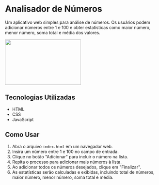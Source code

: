 # Analisador de Números

Um aplicativo web simples para análise de números. Os usuários podem adicionar números entre 1 e 100 e obter estatísticas como maior número, menor número, soma total e média dos valores.

<div>
  <img align="center" height="150" width="250" src="https://cdn.discordapp.com/attachments/856361599312592936/1144182453506953306/Design_sem_nome.gif"
</div>

## Tecnologias Utilizadas

- HTML
- CSS
- JavaScript

## Como Usar

1. Abra o arquivo `index.html` em um navegador web.
2. Insira um número entre 1 e 100 no campo de entrada.
3. Clique no botão "Adicionar" para incluir o número na lista.
4. Repita o processo para adicionar mais números à lista.
5. Ao adicionar todos os números desejados, clique em "Finalizar".
6. As estatísticas serão calculadas e exibidas, incluindo total de números, maior número, menor número, soma total e média.
